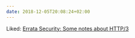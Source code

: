 ```yaml
---
date: 2018-12-05T20:08:24+02:00
---
```


Liked: [Errata Security: Some notes about HTTP/3](https://blog.erratasec.com/2018/11/some-notes-about-http3.html#.XAgh1BNKjUw)
